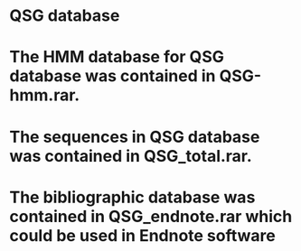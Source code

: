 # QSG database
# The HMM database for QSG database was contained in QSG-hmm.rar.
# The sequences in QSG database was contained in QSG_total.rar.
# The bibliographic database was contained in QSG_endnote.rar which could be used in Endnote software